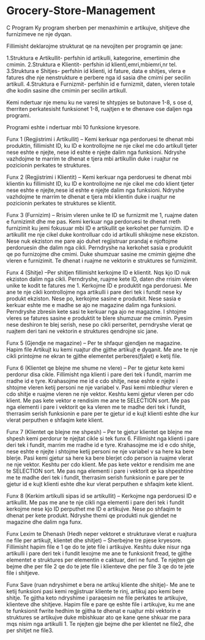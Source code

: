 # Grocery-Store-Management
C Program
Ky program sherben per menaxhimin e artikujve, shitjeve dhe furnizimeve ne nje dyqan.

Fillimisht deklarojme strukturat qe na nevojiten per programin qe jane:

1.Struktura e Artikullit- perfshin id artikulli, kategorine, emertimin dhe cmimin.
2.Struktura e Klientit- perfshin id klienti,emri,mbiemri,nr tel.
3.Struktura e Shitjes- perfshin id klienti, id fature, data e shitjes, vlera e fatures dhe nje nenstrukture e perbere nga id sasia dhe cmimi per secilin artikull.
4.Struktura e Furnizmit- perfshin id e furnizmit, daten, vleren totale dhe kodin sasine dhe cmimin per secilin artikull.

Kemi ndertuar nje menu ku ne varesi te shtypjes se butonave 1-8, s ose d, therriten perkatesisht funksionet 1-8, ruajtjen e te dhenave ose daljen nga programi.

Programi eshte i ndertuar mbi 10 funksione kryesore. 



Funx 1 (Regjistrimi i Artikullit) – Kemi kerkuar nga perdoruesi te dhenat mbi produktin, fillimisht ID, ku ID  e kontrollojme ne nje cikel me cdo artikull tjeter nese eshte e njejte, nese id eshte e njejte dalim nga funksioni. Ndryshe vazhdojme te marrim te dhenat e tjera mbi artikullin duke i ruajtur ne pozicionin perkates te struktures.

Funx 2 (Regjistrimi i Klientit) – Kemi kerkuar nga perdoruesi te dhenat mbi klientin ku fillimisht ID, ku ID e kontrollojme ne nje cikel me cdo klient tjeter nese eshte e njejte,nese id eshte e njejte dalim nga funksioni. Ndryshe vazhdojme te marrim te dhenat e tjera mbi klientin duke i ruajtur ne pozicionin perkates te struktures se klientit.

Funx 3 (Furnizim) – Rrisim vleren unike te ID se furnizmit me 1, ruajme daten e furnizimit dhe me pas. Kemi kerkuar nga perdoruesi te dhenat rreth furnizimit ku jemi fokusuar mbi ID e artikullit qe kerkohet per furnizim. ID e artikullit me nje cikel duke kontrolluar cdo id artikulli shikojme nese ekziston. Nese nuk ekziston me pare ajo duhet regjistruar prandaj e njoftojme perdoruesin dhe dalim nga cikli. Perndryshe na kerkohet sasia e produktit qe po furnizojme dhe cmimi. Duke shumzuar sasine me cmimin gjejme dhe vleren e furnizimit. Te dhenat i ruajme ne vektorin e struktures se furnizimit.

Funx 4 (Shitje) –Per shitjen fillimisht kerkojme ID e klientit. Nqs kjo ID nuk ekziston dalim nga cikli. Perndryshe, ruajme kete ID, daten dhe rrisim vleren unike te kodit te fatures me 1. Kerkojme ID e produktit nga perdoruesi. Me ane te nje cikli kontrollojme nga artikulli i pare deri tek i fundit nese ky produkt ekziston. Nese po, kerkojme sasine e produtkit. Nese sasia e kerkuar eshte me e madhe se ajo ne magazine dalim nga funksioni. Perndryshe zbresin kete sasi te kerkuar nga ajo ne magazine. I shtojme vleres se fatures sasine e produktit te blere shumzuar me cmimin. Pyesim nese deshiron te blej serish, nese po cikli perseritet, perndryshe vlerat qe ruajtem deri tani ne vektorin e struktures qendrojne sic jane.

Funx 5 (Gjendje ne magazine) – Per te shfaqur gjendjen ne magazine. Hapim file Artikujt ku kemi ruajtur dhe gjithe artikujt e dyqanit. Me ane te nje cikli printojme ne ekran te gjithe elementet perberes(fjalet) e ketij file. 

Funx 6 (Klientet qe blejne me shume ne vlere) – Per te gjetur kete kemi perdorur disa cikle. Fillimisht nga klienti i pare deri tek i fundit, marrim me rradhe id e tyre. Krahasojme me id e cdo shitje, nese eshte e njejte i shtojme vleren ketij personi ne nje variabel v. Pasi kemi mbledhur vleren e cdo shitje e ruajme vleren ne nje vektor. Keshtu kemi gjetur vleren per cdo klient. Me pas kete vektor e rendisim me ane te SELECTION sort.  Me pas nga elementi i pare i vektorit qe ka vleren me te madhe deri tek i fundit, therrasim serish funksionin e pare per te gjetur id e kujt klienti eshte dhe kur vlerat perputhen e shfaqim kete klient.

Funx 7 (Klientet qe blejne me shpesh) – Per te gjetur klientet qe blejne me shpesh kemi perdorur te njejtat cikle si tek funx 6. Fillimisht nga klienti i pare deri tek i fundit, marrim me rradhe id e tyre. Krahasojme me id e cdo shitje, nese eshte e njejte i shtojme ketij personi ne nje variabel v sa here ka bere blerje. Pasi kemi gjetur sa here ka bere blerjet cdo person ia ruajme vlerat ne nje vektor. Keshtu per cdo klient. Me pas kete vektor e rendisim me ane te SELECTION sort.  Me pas nga elementi i pare i vektorit qe ka shpeshtine me te madhe deri tek i fundit, therrasim serish funksionin e pare per te gjetur id e kujt klienti eshte dhe kur vlerat perputhen e shfaqim kete klient.

Funx 8 (Kerkim artikulli sipas id se artikullit) – Kerkojme nga perdoruesi ID e artikullit. Me pas me ane te nje cikli nga elementi i pare deri tek i fundit kerkojme nese kjo ID perputhet me ID e artikujve. Nese po shfaqim te dhenat per kete produkt. Ndryshe themi qe produkti nuk gjendet ne magazine dhe dalim nga funx.



Funx Lexim te Dhenash (Hedh neper vektoret e strukturave vlerat e ruajtura ne file per artikujt, klientet dhe shitjet) – Sherbejne tre pjese kryesore. Fillimisht hapim file e 1 qe do te jete file i artikujve. Keshtu duke nisur nga artikulli i pare deri tek i fundit lexojme me ane te funksionit fread, te gjithe elementet e struktures per elementin e caktuar, deri ne fund. Te njejten gje bejme dhe per file 2 qe do te jete file i klienteve dhe per file 3 qe do te jete file i shitjeve.

Funx Save (ruan ndryshimet e bera ne artikuj kliente dhe shitje)- Me ane te ketij funksioni pasi kemi regjistruar kliente te rinj, artikuj apo kemi bere shitje. Te gjitha keto ndryshime i paraqesim ne file perkates te artikujve, klienteve dhe shitjeve. Hapim file e pare qe eshte file i artikujve, ku me ane te funksionit fwrite hedhim te gjitha te dhenat e ruajtur mbi vektorin e struktures se artikujve duke mbishkuar ato qe kane qene shkuar me para mqs nisim nga artikulli 1. Te njejten gje bejme dhe per klientet ne file2, dhe per shitjet ne file3.
